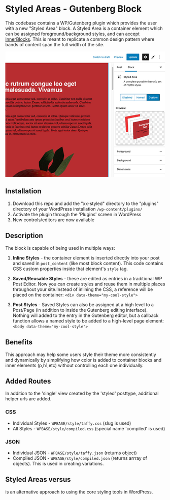 # Styled Areas - Gutenberg Block
This codebase contains a WP/Gutenberg plugin which provides the user with a new "Styled Area" block. A Styled Area is a container element which can be assigned foreground/background styles, and can accept [InnerBlocks](https://developer.wordpress.org/block-editor/how-to-guides/block-tutorial/nested-blocks-inner-blocks/). This is meant to replicate a common design pattern where bands of content span the full width of the site. 

![Code Preview](assets/img/docs/styled-controlswithpreview.jpg)

## Installation

1. Download this repo and add the "xx-styled" directory to the "plugins" directory of your WordPress installation `/wp-content/plugins/`
2. Activate the plugin through the 'Plugins' screen in WordPress
3. New controls/editors are now available


## Description

The block is capable of being used in multiple ways: 

1. **Inline Styles** - the container element is inserted directly into your post and saved in `post_content` (like most block content). This code contains CSS custom properties inside that element's `style` tag.

2. **Saved/Reusable Styles** - these are edited as entries in a traditional WP Post Editor. Now you can create styles and reuse them in multiple places throughout your site.Instead of inlining the CSS, a reference will be placed on the container: `<div data-theme="my-cool-style">`

3. **Post Styles** - Saved Styles can also be assigned at a high level to a Post/Page (in addition to inside the Gutenberg editing interface). Nothing will added to the entry in the Gutenberg editor, but a callback function allows a named style to be added to a high-level page element: `<body data-theme="my-cool-style">`



<!-- 
There is default support if you create light/dark modes:

```
<body data-theme="custom">
<body data-theme="light">
<body data-theme="dark">
``` -->


## Benefits
This approach may help some users style their theme more consistently and dynamically by simplifying how color is added to container blocks and inner elements (p,h1,etc) without controlling each one individually.


## Added Routes
In addition to the 'single' view created by the 'styled' posttype, additional helper urls are added.

### CSS
- Individual Styles - `WPBASE/style/taffy.css` (slug is used)
- All Styles - `WPBASE/style/compiled.css` (special name 'compiled' is used)
<!-- - Entry Styles - `WPBASE/styled-entry/[ID].css` (ID is used, this will pluck any used inline/saved styles and place them in a compiled CSS format) -->

### JSON
- Individual JSON - `WPBASE/style/taffy.json` (returns object)
- Compiled JSON - `WPBASE/style/compiled.json` (returns arrray of objects). This is used in creating variations.





## Styled Areas versus 
is an alternative approach to using the core styling tools in WordPress.